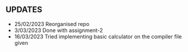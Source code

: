 ## UPDATES
- 25/02/2023 Reorganised repo 
- 3/03/2023 Done with assignment-2
- 16/03/2023 Tried implementing basic calculator on the compiler file given